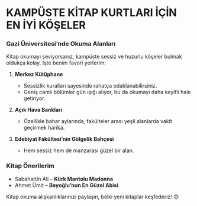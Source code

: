 # KAMPÜSTE KİTAP KURTLARI İÇİN EN İYİ KÖŞELER

### Gazi Üniversitesi’nde Okuma Alanları

Kitap okumayı seviyorsanız, kampüste sessiz ve huzurlu köşeler bulmak oldukça kolay. İşte benim favori yerlerim:

1. **Merkez Kütüphane**

    - Sessizlik kuralları sayesinde rahatça odaklanabilirsiniz.
    - Geniş camlı bölümler gün ışığı alıyor, bu da okumayı daha keyifli hale getiriyor.

2. **Açık Hava Bankları**

    - Özellikle bahar aylarında, fakülteler arası yeşil alanlarda vakit geçirmek harika.

3. **Edebiyat Fakültesi’nin Gölgelik Bahçesi**
    - Hem sessiz hem de manzarası güzel bir alan.

### Kitap Önerilerim

-   Sabahattin Ali – **Kürk Mantolu Madonna**
-   Ahmet Ümit – **Beyoğlu’nun En Güzel Abisi**

Kitap okuma alışkanlıklarınızı paylaşın, belki yeni kitaplar keşfederiz! 😊
